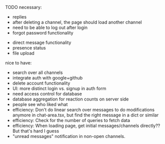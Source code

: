 TODO
necessary:
+ replies
+ after deleting a channel, the page should load another channel
+ need to be able to log out after login
+ forgot password functionality
- direct message functionality
- presence status
- file upload

nice to have:
- search over all channels
- integrate auth with google+github
- delete account functionality
- UI: more distinct login vs. signup in auth form
- need access control for database
- database aggregation for reaction counts on server side
- people see who liked what
- efficiency: Don't do linear search over messages to do modifications anymore in chat-area.tsx, but find the right message in a dict or similar
- efficiency: Check for the number of queries to fetch data
- efficiency: When loading page, get initial messages/channels directly?? But that's hard I guess
- "unread messages" notification in non-open channels.